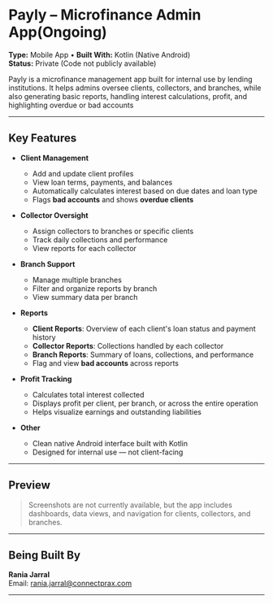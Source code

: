 # Payly – Microfinance Admin App(Ongoing)

**Type:** Mobile App • **Built With:** Kotlin (Native Android)  
**Status:** Private (Code not publicly available)

Payly is a microfinance management app built for internal use by lending institutions. It helps admins oversee clients, collectors, and branches, while also generating basic reports, handling interest calculations, profit, and highlighting overdue or bad accounts

---

## Key Features

- **Client Management**
  - Add and update client profiles
  - View loan terms, payments, and balances
  - Automatically calculates interest based on due dates and loan type
  - Flags **bad accounts** and shows **overdue clients**

- **Collector Oversight**
  - Assign collectors to branches or specific clients
  - Track daily collections and performance
  - View reports for each collector

- **Branch Support**
  - Manage multiple branches
  - Filter and organize reports by branch
  - View summary data per branch

- **Reports**
  - **Client Reports**: Overview of each client's loan status and payment history
  - **Collector Reports**: Collections handled by each collector
  - **Branch Reports**: Summary of loans, collections, and performance
  - Flag and view **bad accounts** across reports

- **Profit Tracking**
  - Calculates total interest collected
  - Displays profit per client, per branch, or across the entire operation
  - Helps visualize earnings and outstanding liabilities

- **Other**
  - Clean native Android interface built with Kotlin
  - Designed for internal use — not client-facing

---

## Preview

> Screenshots are not currently available, but the app includes dashboards, data views, and navigation for clients, collectors, and branches.

---

## Being Built By

**Rania Jarral**  
Email: rania.jarral@connectprax.com

---
